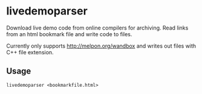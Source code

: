# livedemoparser
Download live demo code from online compilers for archiving. Read links from an html bookmark file and write code to files.

Currently only supports http://melpon.org/wandbox and writes out files with C++ file extension.

## Usage

```
livedemoparser <bookmarkfile.html>
```
